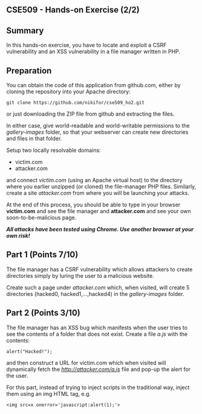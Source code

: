 ## CSE509 - Hands-on Exercise (2/2)

Summary
-------
In this hands-on exercise, you have to locate and exploit a CSRF vulnerability and an XSS vulnerability in a file manager written in PHP.

Preparation
-----------
You can obtain the code of this application from github.com, either by cloning the repository into your Apache directory:

	git clone https://github.com/nikifor/cse509_ho2.git

or just downloading the ZIP file from github and extracting the files.

In either case, give world-readable and world-writable permissions to the *gallery-images* folder, so that your webserver can create new directories and files in that folder.

Setup two locally resolvable domains:

* victim.com
* attacker.com

and connect *victim.com* (using an Apache virtual host) to the directory where you earlier unzipped (or cloned) the file-manager PHP files. Similarly, create a site *attacker.com* from where you will be launching your attacks.

At the end of this process, you should be able to type in your browser **victim.com** and see the file manager and **attacker.com** and see your own soon-to-be-malicious page.

***All attacks have been tested using Chrome. Use another browser at your own risk!***


Part 1 (Points 7/10)
------

The file manager has a CSRF vulnerability which allows attackers to create directories simply by luring the user to a malicious website.

Create such a page under *attacker.com* which, when visited, will create 5 directories (hacked0, hacked1,...,hacked4) in the *gallery-images* folder.

Part 2 (Points 3/10)
------

The file manager has an XSS bug which manifests when the user tries to see the contents of a folder that does not exist. Create a file *a.js* with the contents:

	alert("Hacked!");

and then construct a URL for victim.com which when visited will dynamically fetch the *http://attacker.com/a.js* file and pop-up the alert for the user.

For this part, instead of trying to inject scripts in the traditional way, inject them using an img HTML tag, e.g.

	<img src=x onerror='javascript:alert(1);'>



